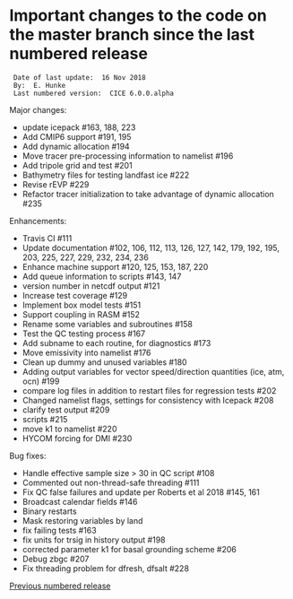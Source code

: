 # Important changes to the code on the master branch since the last numbered release

     Date of last update:  16 Nov 2018
     By:  E. Hunke
     Last numbered version:  CICE 6.0.0.alpha  


Major changes:
- update icepack #163, 188, 223
- Add CMIP6 support #191, 195
- Add dynamic allocation #194
- Move tracer pre-processing information to namelist #196
- Add tripole grid and test #201
- Bathymetry files for testing landfast ice #222
- Revise rEVP #229
- Refactor tracer initialization to take advantage of dynamic allocation #235

Enhancements:
- Travis CI #111
- Update documentation #102, 106, 112, 113, 126, 127, 142, 179, 192, 195, 203, 225, 227, 229, 232, 234, 236
- Enhance machine support #120, 125, 153, 187, 220
- Add queue information to scripts #143, 147
- version number in netcdf output #121
- Increase test coverage #129
- Implement box model tests #151
- Support coupling in RASM #152
- Rename some variables and subroutines #158
- Test the QC testing process #167
- Add subname to each routine, for diagnostics #173
- Move emissivity into namelist #176
- Clean up dummy and unused variables #180
- Adding output variables for vector speed/direction quantities (ice, atm, ocn) #199
- compare log files in addition to restart files for regression tests #202
- Changed namelist flags, settings for consistency with Icepack #208
- clarify test output #209
- scripts #215
- move k1 to namelist #220
- HYCOM forcing for DMI #230

Bug fixes:
- Handle effective sample size > 30 in QC script #108
- Commented out non-thread-safe threading #111
- Fix QC false failures and update per Roberts et al 2018 #145, 161
- Broadcast calendar fields #146
- Binary restarts
- Mask restoring variables by land
- fix failing tests #163
- fix units for trsig in history output #198
- corrected parameter k1 for basal grounding scheme #206
- Debug zbgc #207
- Fix threading problem for dfresh, dfsalt #228




[Previous numbered release](https://github.com/CICE-Consortium/CICE/releases) 